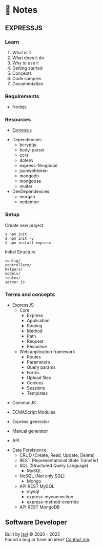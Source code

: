 # :memo: Notes
## EXPRESSJS
### Learn
1. What is it
2. What does it do
3. Why to use it
4. Getting started
5. Concepts
6. Code samples
7. Documentation
### Requirements
- Nodejs
### Resources
- [Expressjs](https://expressjs.com/)
* Dependencies
  - bcryptjs
  - body-parser
  - cors
  - dotenv
  - express-fileupload
  - jsonwebtoken
  - mongodb
  - mongoose
  - multer
* DevDependencies
  - morgan
  - nodemon
### Setup
Create new project
```
$ npm init
$ npm init -y
$ npm install express
```
Initial Structure
```
config/
controllers/
helpers/
models/
routes/
server.js
```
### Terms and concepts
* ExpressJS
  * Core
    - Express
    - Application
    - Routing
    - Method
    - Path
    - Request
    - Response
  * Web application framework
    - Routes
    - Parameters
    - Query params
    - Forms
    - Upload files
    - Cookies
    - Sessions
    - Templates

- CommonJS
- ECMAScript Modules

- Express generator

- Manual generator

- API

* Data Persistence
  - CRUD (Create, Read, Update, Delete)
  - REST (Representational State Transfer)
  * SQL (Structured Query Language)
    - MySQL
  * NoSQL (Not only SQL)
    - Mongo
  * API REST MySQL
    - mysql
    - express-myconnection
    - express-method-override
  - API REST MongoDB
## Software Developer
Built by [javi](https://github.com/javi0x00/) :copyright: 2020 - 2025  
Found a bug or have an idea? [Contact me](https://www.linkedin.com/in/javi0x00/).
